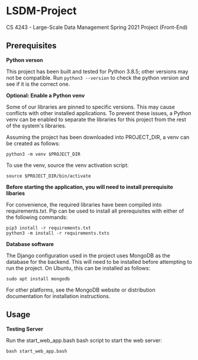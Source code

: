 # LSDM-Project
CS 4243 - Large-Scale Data Management Spring 2021 Project (Front-End)

## Prerequisites
**Python verson**

This project has been built and tested for Python 3.8.5; other versions may not be compatible. Run ```python3 --version``` to check the python version and see if it is the correct one.


**Optional: Enable a Python venv**

Some of our libraries are pinned to specific versions. This may cause conflicts with other installed applications. To prevent these issues, a Python venv can be enabled to separate the libraries for this project from the rest of the system's libraries.

Assuming the project has been downloaded into PROJECT_DIR, a venv can be created as follows:

```
python3 -m venv $PROJECT_DIR
```

To use the venv, source the venv activation script:

```
source $PROJECT_DIR/bin/activate
```

**Before starting the application, you will need to install prerequisite libaries**

For convenience, the required libraries have been compiled into requirements.txt. Pip can be used to install all prerequisites with either of the following commands:
```
pip3 install -r requirements.txt
python3 -m install -r requirements.txts
```

**Database software**

The Django configuration used in the project uses MongoDB as the database for the backend. This will need to be installed before attempting to run the project. On Ubuntu, this can be installed as follows:

```
sudo apt install mongodb
```

For other platforms, see the MongoDB website or distribution documentation for installation instructions.

## Usage

**Testing Server**

Run the start_web_app.bash bash script to start the web server:
```
bash start_web_app.bash
```